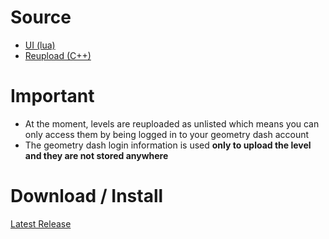 
# Source
- [UI (lua)](https://github.com/iAndyHD3/gdps-reuploader/blob/master/Content/src/app/views/MainScene.lua)
- [Reupload (C++)](https://github.com/iAndyHD3/gdps-reuploader/blob/master/Source/Reupload.cpp)

# Important

- At the moment, levels are reuploaded as unlisted which means you can only access them by being logged in to your geometry dash account
- The geometry dash login information is used **only to upload the level and they are not stored anywhere**

# Download / Install
[Latest Release](https://github.com/iAndyHD3/gdps-reuploader/releases/latest)